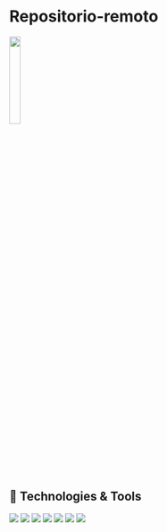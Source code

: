 # Repositorio-remoto
<img width="20%" src="https://i.pinimg.com/736x/53/de/df/53dedf79392b3d798800920eee24113b.jpg">


## 🔧 Technologies & Tools
![](https://img.shields.io/badge/Code-Java-informational?style=flat&logo=Java&logoColor=white&color=6aa6f8)
![](https://img.shields.io/badge/Code-HTML-informational?style=flat&logo=HTML5&logoColor=white&color=6aa6f8)
![](https://img.shields.io/badge/Code-CSS-informational?style=flat&logo=CSS3&logoColor=white&color=6aa6f8)
![](https://img.shields.io/badge/OS-Windows-informational?style=flat&logo=windows&logoColor=white&color=6aa6f8)
![](https://img.shields.io/badge/Editor-VsCode-informational?style=flat&logo=vscode&logoColor=white&color=6aa6f8)
![](https://img.shields.io/badge/DVCS-Git-informational?style=flat&logo=git&logoColor=white&color=6aa6f8)
![](https://img.shields.io/badge/DVCS-GitHub-informational?style=flat&logo=github&logoColor=white&color=6aa6f8)
